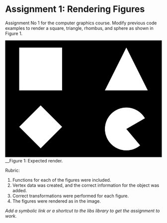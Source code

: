 # Assignment 1: Rendering Figures

Assignment No 1 for the computer graphics course. Modify previous code examples to render a square, triangle, rhombus, and sphere as shown in Figure 1.

![Figure 1](Images/triangle_box_sphere_rhombus.png)
__Figure 1: Expected render.

Rubric:

1. Functions for each of the figures were included.
2. Vertex data was created, and the correct information for the object was added.
3. Correct transformations were performed for each figure.
4. The figures were rendered as in the image.

*Add a symbolic link or a shortcut to the libs library to get the assignment to work.*
